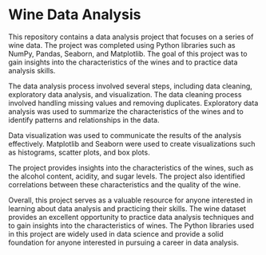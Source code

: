 # Wine Data Analysis

This repository contains a data analysis project that focuses on a series of wine data. The project was completed using Python libraries such as NumPy, Pandas, Seaborn, and Matplotlib. The goal of this project was to gain insights into the characteristics of the wines and to practice data analysis skills.

The data analysis process involved several steps, including data cleaning, exploratory data analysis, and visualization. The data cleaning process involved handling missing values and removing duplicates. Exploratory data analysis was used to summarize the characteristics of the wines and to identify patterns and relationships in the data.

Data visualization was used to communicate the results of the analysis effectively. Matplotlib and Seaborn were used to create visualizations such as histograms, scatter plots, and box plots.

The project provides insights into the characteristics of the wines, such as the alcohol content, acidity, and sugar levels. The project also identified correlations between these characteristics and the quality of the wine.

Overall, this project serves as a valuable resource for anyone interested in learning about data analysis and practicing their skills. The wine dataset provides an excellent opportunity to practice data analysis techniques and to gain insights into the characteristics of wines. The Python libraries used in this project are widely used in data science and provide a solid foundation for anyone interested in pursuing a career in data analysis.
